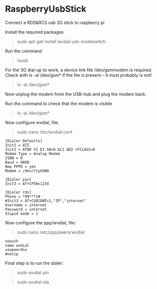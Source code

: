 # RaspberryUsbStick
Connect a RDS&amp;RCS usb 3G stick to raspberry pi

Install the required packages

>    sudo apt-get install wvdial usb-modeswitch

Run the command   
 >   lsusb 
 
For the 3G dial-up to work, a device link file /dev/gsmmodem is required. 
Check with ls -al /dev/gsm* if the file is present – it most probably is not!

>  ls -al /dev/gsm*
  
Now unplug the modem from the USB-hub and plug the modem back.

Run the command   to check that the modem is visible
>    ls -al /dev/gsm*
    
Now configure wvdial, file:

> sudo nano /etc/wvdial.conf

```
[Dialer Defaults]
Init1 = ATZ
Init2 = ATQ0 V1 E1 S0=0 &C1 &D2 +FCLASS=0
Modem Type = Analog Modem
ISDN = 0
Baud = 9600
New PPPD = yes
Modem = /dev/ttyUSB0

[Dialer pin]
Init3 = AT+CPIN=1234

[Dialer rds]
Phone = *99***1#
#Init3 = AT+CGDCONT=1,"IP","internet"
Username = internet
Password = internet
Stupid mode = 1
```


Now configure the ppp/wvdial, file:

> sudo nano /etc/ppp/peers/wvdial
```
noauth
name wvdial
usepeerdns
#noccp
```

Final step is to run the dialer:

> sudo wvdial pin

> sudo wvdial rds

